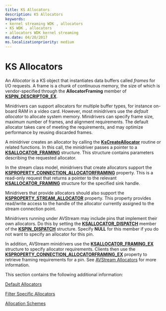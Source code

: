 ```yaml
---
title: KS Allocators
description: KS Allocators
keywords:
- kernel streaming WDK , allocators
- KS WDK , allocators
- allocators WDK kernel streaming
ms.date: 04/20/2017
ms.localizationpriority: medium
---
```


# KS Allocators





An *Allocator* is a KS object that instantiates data buffers called *frames* for I/O requests. A frame is a chunk of continuous memory, the size of which is vendor-specified through the **AllocatorFraming** member of [**KSPIN\_DESCRIPTOR\_EX**](/windows-hardware/drivers/ddi/ks/ns-ks-_kspin_descriptor_ex).

Minidrivers can support allocators for multiple buffer types, for instance on-board RAM in a video card. However, most minidrivers use the *default allocator* to allocate system memory. Minidrivers can specify frame size, maximum number of frames, and alignment requirements. The default allocator takes care of meeting the requirements, and may optimize performance by reusing discarded frames.

A minidriver creates an allocator by calling the [**KsCreateAllocator**](/windows-hardware/drivers/ddi/ks/nf-ks-kscreateallocator) routine or related functions. In this call, the minidriver passes a pointer to a [**KSALLOCATOR\_FRAMING**](/windows-hardware/drivers/ddi/ks/ns-ks-ksallocator_framing) structure. This structure contains parameters describing the requested allocator.

In the stream class model, minidrivers that create allocators support the [**KSPROPERTY\_CONNECTION\_ALLOCATORFRAMING**](./ksproperty-connection-allocatorframing.md) property. This is a read-only request that returns a pointer to the relevant [**KSALLOCATOR\_FRAMING**](/windows-hardware/drivers/ddi/ks/ns-ks-ksallocator_framing) structure for the specified sink handle.

Minidrivers that provide allocators should also support the [**KSPROPERTY\_STREAM\_ALLOCATOR**](./ksproperty-stream-allocator.md) property. This property provides read/write access to the handle of the allocator currently assigned to the stream connection point.

Minidrivers running under AVStream may include pins that implement their own allocators. Do this by setting the [**KSALLOCATOR\_DISPATCH**](/windows-hardware/drivers/ddi/ks/ns-ks-_ksallocator_dispatch) member of the [**KSPIN\_DISPATCH**](/windows-hardware/drivers/ddi/ks/ns-ks-_kspin_dispatch) structure. Specify **NULL** for this member if you do not want to specify an allocator for this pin.

In addition, AVStream minidrivers use the [**KSALLOCATOR\_FRAMING\_EX**](/windows-hardware/drivers/ddi/ks/ns-ks-ksallocator_framing_ex) structure to specify allocator requirements. Clients then use the [**KSPROPERTY\_CONNECTION\_ALLOCATORFRAMING\_EX**](./ksproperty-connection-allocatorframing-ex.md) property to retrieve framing requirements for a pin. See [AVStream Allocators](avstream-allocators.md) for more information.

This section contains the following additional information:

[Default Allocators](default-allocators.md)

[Filter Specific Allocators](filter-specific-allocators.md)

[Allocation Schemes](allocation-schemes.md)

 

